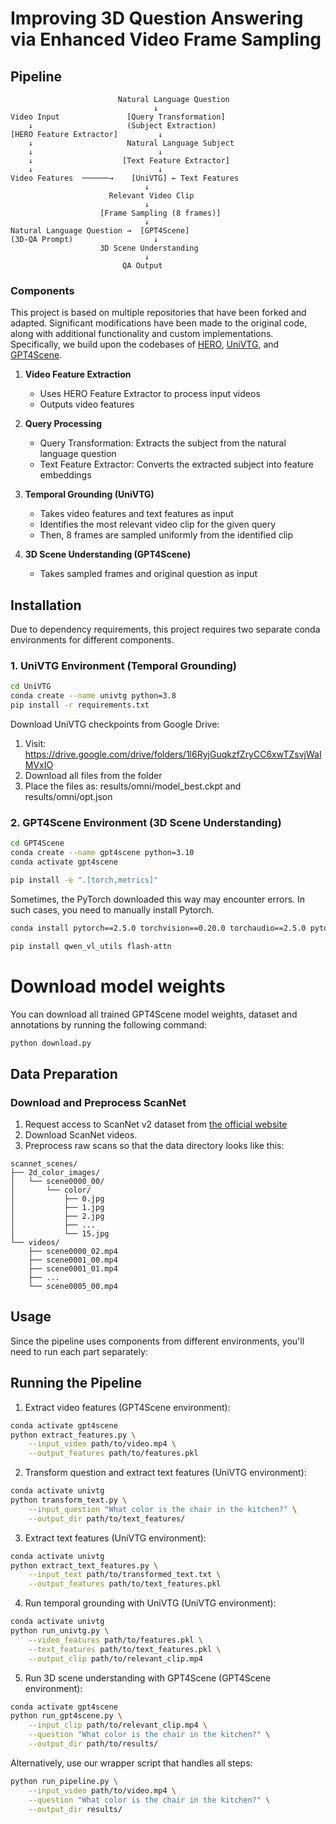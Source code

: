 # Improving 3D Question Answering via Enhanced Video Frame Sampling

## Pipeline
```ascii
                        Natural Language Question
                                ↓
Video Input               [Query Transformation]
    ↓                     (Subject Extraction)
[HERO Feature Extractor]         ↓
    ↓                     Natural Language Subject
    ↓                            ↓
    ↓                    [Text Feature Extractor]
    ↓                            ↓
Video Features  ──────→    [UniVTG] ← Text Features
                              ↓
                      Relevant Video Clip
                              ↓
                    [Frame Sampling (8 frames)]
                              ↓
Natural Language Question →  [GPT4Scene]
(3D-QA Prompt)                  ↓
                    3D Scene Understanding
                              ↓
                         QA Output
```

### Components
This project is based on multiple repositories that have been forked and adapted. Significant modifications have been made to the original code, along with additional functionality and custom implementations. Specifically, we build upon the codebases of [HERO](https://github.com/linjieli222/HERO_Video_Feature_Extractor), [UniVTG](https://github.com/showlab/UniVTG), and [GPT4Scene](https://github.com/Qi-Zhangyang/GPT4Scene).

1. **Video Feature Extraction**
   - Uses HERO Feature Extractor to process input videos
   - Outputs video features 

2. **Query Processing**
   - Query Transformation: Extracts the subject from the natural language question
   - Text Feature Extractor: Converts the extracted subject into feature embeddings

3. **Temporal Grounding (UniVTG)**
   - Takes video features and text features as input
   - Identifies the most relevant video clip for the given query
   - Then, 8 frames are sampled uniformly from the identified clip

4. **3D Scene Understanding (GPT4Scene)**
   - Takes sampled frames and original question as input

## Installation
Due to dependency requirements, this project requires two separate conda environments for different components.

### 1. UniVTG Environment (Temporal Grounding)
```bash
cd UniVTG
conda create --name univtg python=3.8
pip install -r requirements.txt
```
Download UniVTG checkpoints from Google Drive:
1. Visit: https://drive.google.com/drive/folders/1l6RyjGuqkzfZryCC6xwTZsvjWaIMVxIO
2. Download all files from the folder
3. Place the files as: results/omni/model_best.ckpt and results/omni/opt.json

### 2. GPT4Scene Environment (3D Scene Understanding)
```bash
cd GPT4Scene
conda create --name gpt4scene python=3.10
conda activate gpt4scene

pip install -e ".[torch,metrics]"
```
Sometimes, the PyTorch downloaded this way may encounter errors. In such cases, you need to manually install Pytorch.
```bash
conda install pytorch==2.5.0 torchvision==0.20.0 torchaudio==2.5.0 pytorch-cuda=12.1 -c pytorch -c nvidia

pip install qwen_vl_utils flash-attn
```
# Download model weights
You can download all trained GPT4Scene model weights, dataset and annotations by running the following command:
```bash
python download.py
```

## Data Preparation

### Download and Preprocess ScanNet
1. Request access to ScanNet v2 dataset from [the official website](http://www.scan-net.org/)
2. Download ScanNet videos.
3. Preprocess raw scans so that the data directory looks like this:
```ascii
scannet_scenes/
├── 2d_color_images/
│   └── scene0000_00/
│       └── color/
│           ├── 0.jpg
│           ├── 1.jpg
│           ├── 2.jpg
│           ├── ...
│           └── 15.jpg
└── videos/
    ├── scene0000_02.mp4
    ├── scene0001_00.mp4
    ├── scene0001_01.mp4
    ├── ...
    └── scene0005_00.mp4
```

## Usage

Since the pipeline uses components from different environments, you'll need to run each part separately:


## Running the Pipeline

1. Extract video features (GPT4Scene environment):
```bash
conda activate gpt4scene
python extract_features.py \
    --input_video path/to/video.mp4 \
    --output_features path/to/features.pkl
```

2. Transform question and extract text features (UniVTG environment):
```bash
conda activate univtg
python transform_text.py \
    --input_question "What color is the chair in the kitchen?" \
    --output_dir path/to/text_features/
```

3. Extract text features (UniVTG environment):
```bash
conda activate univtg
python extract_text_features.py \
    --input_text path/to/transformed_text.txt \
    --output_features path/to/text_features.pkl
```

4. Run temporal grounding with UniVTG (UniVTG environment):
```bash
conda activate univtg
python run_univtg.py \
    --video_features path/to/features.pkl \
    --text_features path/to/text_features.pkl \
    --output_clip path/to/relevant_clip.mp4
```

5. Run 3D scene understanding with GPT4Scene (GPT4Scene environment):
```bash
conda activate gpt4scene
python run_gpt4scene.py \
    --input_clip path/to/relevant_clip.mp4 \
    --question "What color is the chair in the kitchen?" \
    --output_dir path/to/results/
```

Alternatively, use our wrapper script that handles all steps:
```bash
python run_pipeline.py \
    --input_video path/to/video.mp4 \
    --question "What color is the chair in the kitchen?" \
    --output_dir results/
```